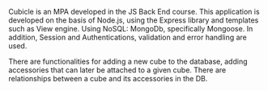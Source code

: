 Cubicle is an MPA developed in the JS Back End course.
This application is developed on the basis of Node.js, using the Express library and templates such as View engine.
Using NoSQL: MongoDb, specifically Mongoose. 
In addition, Session and Authentications, validation and error handling are used.

There are functionalities for adding a new cube to the database, 
adding accessories that can later be attached to a given cube. 
There are relationships between a cube and its accessories in the DB.
